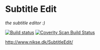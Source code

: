 # Subtitle Edit

*the subtitle editor :)*

[![Build status](https://ci.appveyor.com/api/projects/status/1tvhr8l0sp0xeim2/branch/master)](https://ci.appveyor.com/project/niksedk/subtitleedit/branch/master)
[![Coverity Scan Build Status](https://scan.coverity.com/projects/2562/badge.svg)](https://scan.coverity.com/projects/2562)

<http://www.nikse.dk/SubtitleEdit/>
